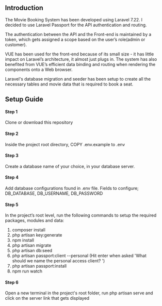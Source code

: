## Introduction

The Movie Booking System has been developed using Laravel 7.22.  I decided to use Laravel Passport for the API authentication and routing. 

The authentication between the API and the Front-end is maintained by a token, 
which gets assigned a scope based on the user’s role(admin or customer).

VUE has been used for the front-end because of its small size -
it has little impact on Laravel’s architecture, it almost just plugs in. The system has also benefited from VUE’s efficient data binding and routing when 
rendering the components onto a Web browser.

Laravel's database migration and seeder has been setup to create all the necessary tables and movie data that is required to book a seat.

## Setup Guide
#### Step 1
 Clone or download this repository

#### Step 2
 Inside the project root directory, COPY .env.example to .env

#### Step 3
 Create a database name of your choice, in your database server.

#### Step 4
Add database configurations found in .env file. Fields to configure; DB_DATABASE, DB_USERNAME, DB_PASSWORD

#### Step 5
In the project’s root level, run the following commands to setup the required packages, modules and data:
  1. composer install
  2. php artisan key:generate
  3. npm install
  4. php artisan migrate
  5. php artisan db:seed
  6. php artisan passport:client --personal (Hit enter when asked 'What should we name the personal access client? ')
  7. php artisan passport:install
  8. npm run watch

#### Step 6
Open a new terminal in the project's root folder, run php artisan serve and click on the server link that gets displayed 
